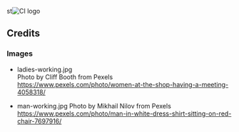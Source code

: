 st![CI logo](https://codeinstitute.s3.amazonaws.com/fullstack/ci_logo_small.png)



## Credits

### Images

* ladies-working.jpg  
Photo by Cliff Booth from Pexels
https://www.pexels.com/photo/women-at-the-shop-having-a-meeting-4058318/

* man-working.jpg
Photo by Mikhail Nilov from Pexels
https://www.pexels.com/photo/man-in-white-dress-shirt-sitting-on-red-chair-7697916/